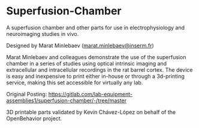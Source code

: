 # Superfusion-Chamber

A superfusion chamber and other parts for use in electrophysiology and neuroimaging studies in vivo. 

Designed by Marat Minlebaev  (marat.minlebaev@inserm.fr)

Marat Minlebaev and colleagues demonstrate the use of the superfusion chamber in a series of studies using optical intrinsic imaging and extracellular and intracellular recordings in the rat barrel cortex. The device is easy and inexpensive to print either in-house or through a 3d-printing service, making this set accessible for virtually any lab.

Original Posting: https://gitlab.com/lab-equipment-assemblies1/superfusion-chamber/-/tree/master

3D printable parts validated by Kevin Chávez-López on behalf of the OpenBehavior project.
